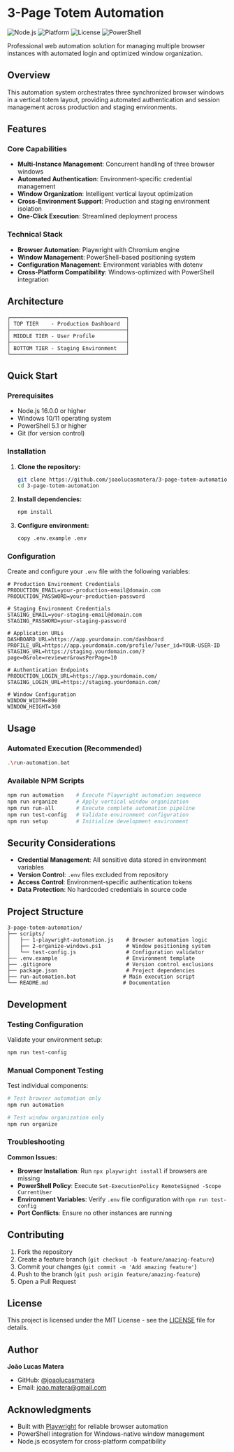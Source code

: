 # 3-Page Totem Automation

![Node.js](https://img.shields.io/badge/node.js-16%2B-brightgreen)
![Platform](https://img.shields.io/badge/platform-windows-blue)
![License](https://img.shields.io/badge/license-MIT-green)
![PowerShell](https://img.shields.io/badge/powershell-5.1%2B-blue)

Professional web automation solution for managing multiple browser instances with automated login and optimized window organization.

## Overview

This automation system orchestrates three synchronized browser windows in a vertical totem layout, providing automated authentication and session management across production and staging environments.

## Features

### Core Capabilities
- **Multi-Instance Management**: Concurrent handling of three browser windows
- **Automated Authentication**: Environment-specific credential management
- **Window Organization**: Intelligent vertical layout optimization
- **Cross-Environment Support**: Production and staging environment isolation
- **One-Click Execution**: Streamlined deployment process

### Technical Stack
- **Browser Automation**: Playwright with Chromium engine
- **Window Management**: PowerShell-based positioning system
- **Configuration Management**: Environment variables with dotenv
- **Cross-Platform Compatibility**: Windows-optimized with PowerShell integration

## Architecture

```
┌─────────────────────────────────────┐
│ TOP TIER    - Production Dashboard  │
├─────────────────────────────────────┤  
│ MIDDLE TIER - User Profile          │
├─────────────────────────────────────┤
│ BOTTOM TIER - Staging Environment   │
└─────────────────────────────────────┘
```

## Quick Start

### Prerequisites
- Node.js 16.0.0 or higher
- Windows 10/11 operating system
- PowerShell 5.1 or higher
- Git (for version control)

### Installation

1. **Clone the repository:**
   ```bash
   git clone https://github.com/joaolucasmatera/3-page-totem-automation.git
   cd 3-page-totem-automation
   ```

2. **Install dependencies:**
   ```bash
   npm install
   ```

3. **Configure environment:**
   ```bash
   copy .env.example .env
   ```

### Configuration

Create and configure your `.env` file with the following variables:

```env
# Production Environment Credentials
PRODUCTION_EMAIL=your-production-email@domain.com
PRODUCTION_PASSWORD=your-production-password

# Staging Environment Credentials  
STAGING_EMAIL=your-staging-email@domain.com
STAGING_PASSWORD=your-staging-password

# Application URLs
DASHBOARD_URL=https://app.yourdomain.com/dashboard
PROFILE_URL=https://app.yourdomain.com/profile/?user_id=YOUR-USER-ID
STAGING_URL=https://staging.yourdomain.com/?page=0&role=reviewer&rowsPerPage=10

# Authentication Endpoints
PRODUCTION_LOGIN_URL=https://app.yourdomain.com/
STAGING_LOGIN_URL=https://staging.yourdomain.com/

# Window Configuration
WINDOW_WIDTH=800
WINDOW_HEIGHT=360
```

## Usage

### Automated Execution (Recommended)
```bash
.\run-automation.bat
```

### Available NPM Scripts
```bash
npm run automation    # Execute Playwright automation sequence
npm run organize      # Apply vertical window organization
npm run run-all       # Execute complete automation pipeline
npm run test-config   # Validate environment configuration
npm run setup         # Initialize development environment
```

## Security Considerations

- **Credential Management**: All sensitive data stored in environment variables
- **Version Control**: `.env` files excluded from repository
- **Access Control**: Environment-specific authentication tokens
- **Data Protection**: No hardcoded credentials in source code

## Project Structure

```
3-page-totem-automation/
├── scripts/
│   ├── 1-playwright-automation.js    # Browser automation logic
│   ├── 2-organize-windows.ps1        # Window positioning system
│   └── test-config.js                # Configuration validator
├── .env.example                      # Environment template
├── .gitignore                        # Version control exclusions
├── package.json                      # Project dependencies
├── run-automation.bat               # Main execution script
└── README.md                        # Documentation
```

## Development

### Testing Configuration
Validate your environment setup:
```bash
npm run test-config
```

### Manual Component Testing
Test individual components:
```bash
# Test browser automation only
npm run automation

# Test window organization only  
npm run organize
```

### Troubleshooting

**Common Issues:**

- **Browser Installation**: Run `npx playwright install` if browsers are missing
- **PowerShell Policy**: Execute `Set-ExecutionPolicy RemoteSigned -Scope CurrentUser` 
- **Environment Variables**: Verify `.env` file configuration with `npm run test-config`
- **Port Conflicts**: Ensure no other instances are running

## Contributing

1. Fork the repository
2. Create a feature branch (`git checkout -b feature/amazing-feature`)
3. Commit your changes (`git commit -m 'Add amazing feature'`)
4. Push to the branch (`git push origin feature/amazing-feature`)
5. Open a Pull Request

## License

This project is licensed under the MIT License - see the [LICENSE](LICENSE) file for details.

## Author

**João Lucas Matera**
- GitHub: [@joaolucasmatera](https://github.com/joaolucasmatera)
- Email: joao.matera@gmail.com

## Acknowledgments

- Built with [Playwright](https://playwright.dev/) for reliable browser automation
- PowerShell integration for Windows-native window management
- Node.js ecosystem for cross-platform compatibility
